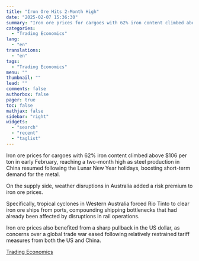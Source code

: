 ```yaml
---
title: "Iron Ore Hits 2-Month High"
date: "2025-02-07 15:36:30"
summary: "Iron ore prices for cargoes with 62% iron content climbed above $106 per ton in early February, reaching a two-month high as steel production in China resumed following the Lunar New Year holidays, boosting short-term demand for the metal.On the supply side, weather disruptions in Australia added a risk premium..."
categories:
  - "Trading Economics"
lang:
  - "en"
translations:
  - "en"
tags:
  - "Trading Economics"
menu: ""
thumbnail: ""
lead: ""
comments: false
authorbox: false
pager: true
toc: false
mathjax: false
sidebar: "right"
widgets:
  - "search"
  - "recent"
  - "taglist"
---
```


Iron ore prices for cargoes with 62% iron content climbed above $106 per ton in early February, reaching a two-month high as steel production in China resumed following the Lunar New Year holidays, boosting short-term demand for the metal.

On the supply side, weather disruptions in Australia added a risk premium to iron ore prices.

Specifically, tropical cyclones in Western Australia forced Rio Tinto to clear iron ore ships from ports, compounding shipping bottlenecks that had already been affected by disruptions in rail operations.

Iron ore prices also benefited from a sharp pullback in the US dollar, as concerns over a global trade war eased following relatively restrained tariff measures from both the US and China.

[Trading Economics](https://www.tradingview.com/news/te_news:447086:0-iron-ore-hits-2-month-high/)

